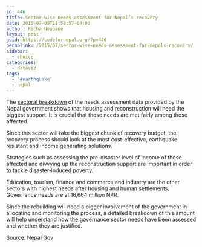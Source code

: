 ```yaml
---
id: 446
title: Sector-wise needs assessment for Nepal’s recovery
date: 2015-07-05T11:58:57-04:00
author: Richa Neupane
layout: post
guid: https://codefornepal.org/?p=446
permalink: /2015/07/sector-wise-needs-assessment-for-nepals-recovery/
sidebar:
  - choice
categories:
  - dataviz
tags:
  - '#earthquake'
  - nepal
---
```

The [sectoral breakdown](http://www.worldbank.org/content/dam/Worldbank/document/SAR/nepal/Nepal-PDNA-Damage-by-sector-June-2015.pdf) of the needs assessment data provided by the Nepal government shows that housing and reconstruction will need the biggest support. It is crucial that these needs are met fairly among those affected.

Since this sector will take the biggest chunk of recovery budget, the recovery process should look at the most cost-effective, earthquake resistant and income generating solutions.

Strategies such as assessing the pre-disaster level of income of those affected and divvying up the reconstruction support are important in order to tackle disaster-induced poverty.

Education, tourism, finance and commerce and industry are the other sectors with highest needs after housing and human settlements. Governance needs are at 16,664 million NPR.

Since the rebuilding will need a bigger involvement of the government in allocating and monitoring the process, a detailed breakdown of this amount will help understand how the governance sector needs have been assessed and whether they are justified.



Source: [Nepal Gov](https://docs.google.com/spreadsheets/d/1uD-rmRskCYM2tfhBgF1ViitNyWPDMA_7HuzlpN41DLQ/edit?usp=sharing)
